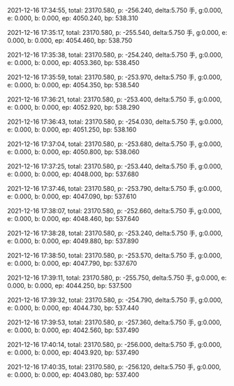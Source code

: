 2021-12-16 17:34:55, total: 23170.580, p: -256.240, delta:5.750 手, g:0.000, e: 0.000, b: 0.000, ep: 4050.240, bp: 538.310

2021-12-16 17:35:17, total: 23170.580, p: -255.540, delta:5.750 手, g:0.000, e: 0.000, b: 0.000, ep: 4054.460, bp: 538.750

2021-12-16 17:35:38, total: 23170.580, p: -254.240, delta:5.750 手, g:0.000, e: 0.000, b: 0.000, ep: 4053.360, bp: 538.450

2021-12-16 17:35:59, total: 23170.580, p: -253.970, delta:5.750 手, g:0.000, e: 0.000, b: 0.000, ep: 4054.350, bp: 538.540

2021-12-16 17:36:21, total: 23170.580, p: -253.400, delta:5.750 手, g:0.000, e: 0.000, b: 0.000, ep: 4052.920, bp: 538.290

2021-12-16 17:36:43, total: 23170.580, p: -254.030, delta:5.750 手, g:0.000, e: 0.000, b: 0.000, ep: 4051.250, bp: 538.160

2021-12-16 17:37:04, total: 23170.580, p: -253.680, delta:5.750 手, g:0.000, e: 0.000, b: 0.000, ep: 4050.800, bp: 538.060

2021-12-16 17:37:25, total: 23170.580, p: -253.440, delta:5.750 手, g:0.000, e: 0.000, b: 0.000, ep: 4048.000, bp: 537.680

2021-12-16 17:37:46, total: 23170.580, p: -253.790, delta:5.750 手, g:0.000, e: 0.000, b: 0.000, ep: 4047.090, bp: 537.610

2021-12-16 17:38:07, total: 23170.580, p: -252.660, delta:5.750 手, g:0.000, e: 0.000, b: 0.000, ep: 4048.460, bp: 537.640

2021-12-16 17:38:28, total: 23170.580, p: -253.240, delta:5.750 手, g:0.000, e: 0.000, b: 0.000, ep: 4049.880, bp: 537.890

2021-12-16 17:38:50, total: 23170.580, p: -253.570, delta:5.750 手, g:0.000, e: 0.000, b: 0.000, ep: 4047.790, bp: 537.670

2021-12-16 17:39:11, total: 23170.580, p: -255.750, delta:5.750 手, g:0.000, e: 0.000, b: 0.000, ep: 4044.250, bp: 537.500

2021-12-16 17:39:32, total: 23170.580, p: -254.790, delta:5.750 手, g:0.000, e: 0.000, b: 0.000, ep: 4044.730, bp: 537.440

2021-12-16 17:39:53, total: 23170.580, p: -257.360, delta:5.750 手, g:0.000, e: 0.000, b: 0.000, ep: 4042.560, bp: 537.490

2021-12-16 17:40:14, total: 23170.580, p: -256.000, delta:5.750 手, g:0.000, e: 0.000, b: 0.000, ep: 4043.920, bp: 537.490

2021-12-16 17:40:35, total: 23170.580, p: -256.120, delta:5.750 手, g:0.000, e: 0.000, b: 0.000, ep: 4043.080, bp: 537.400